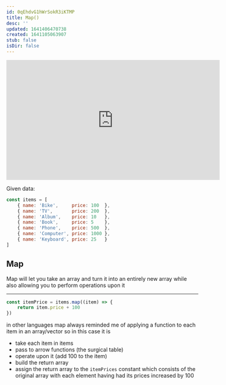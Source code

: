 ```yaml
---
id: 0qEhdvG1hWrSokR3iKTMP
title: Map()
desc: ''
updated: 1641406470738
created: 1641105063907
stub: false
isDir: false
---
```


<center>
	<iframe width="560" height="315" src="https://www.youtube.com/embed/R8rmfD9Y5-c" frameborder="0" allow="accelerometer; autoplay; encrypted-media; gyroscope; picture-in-picture" allowfullscreen></iframe>
</center>

Given data:

```javascript
const items = [
    { name: 'Bike',     price: 100  },
    { name: 'TV',       price: 200  },
    { name: 'Album',    price: 10   },
    { name: 'Book',     price: 5    },
    { name: 'Phone',    price: 500  },
    { name: 'Computer', price: 1000 },
    { name: 'Keyboard', price: 25   }
]
```

## Map

Map will let you take an array and turn it into an entirely new array while also allowing you to perform operations upon it

---

```js
const itemPrice = items.map((item) => {
    return item.price + 100
})
```

in other languages map always reminded me of applying a function to each item in an array/vector so in this case it is

- take each item in items
- pass to arrow functions (the surgical table)
- operate upon it (add 100 to the item)
- build the return array
- assign the return array to the `itemPrices` constant which consists of the original array with each element having had its prices increased by 100
